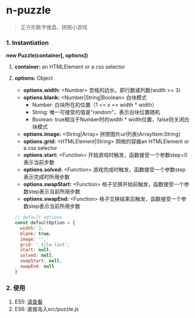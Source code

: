 # n-puzzle
  > 正方形数字推盘、拼图小游戏
  
  
  
### 1. Instantiation 
  **new Puzzle(container[, options])**
  1. **container:** an HTMLElement or a css selector
  2. **options:** Object  
     - **options.width:** \<Number\> 宫格的边长，即行数或列数(width >= 3)
     - **options.blank:** \<Number|String|Boolean\> 白块模式
        - Number: 白块所在的位置（1 <= x <= width * width）
        - String: 唯一可接受的值是"random"，表示白块位置随机
        - Boolean: true相当于Number时的width * width位置，false则关闭白块模式
     - **options.image:** \<String|Array\> 拼图图片url列表(ArrayItem:String)
     - **options.grid:** \<HTMLElement|String\> 网格的容器an HTMLElement or a css selector
     - **options.start:** \<Function\> 开始游戏时触发，函数接受一个参数step=0表示当前步数
     - **options.solved:** \<Function\> 游戏完成时触发，函数接受一个参数step表示完成时所用步数
     - **options.swapStart:** \<Function\> 格子交换开始前触发，函数接受一个参数step表示当前所用步数
     - **options.swapEnd:** \<Function\> 格子交换结束后触发，函数接受一个参数step表示当前所用步数
     
     ```javascript
     // default options
     const defaultOption = {     
       width: 3,
       blank: true,
       image: '',
       grid: '.tile-list',
       start: null,
       solved: null,
       swapStart: null,
       swapEnd: null     
     }
     ```
 
### 2. 使用
   1. ES5: [请查看](src/index.html) 
   2. ES6: 直接岛入src/puzzle.js
    

